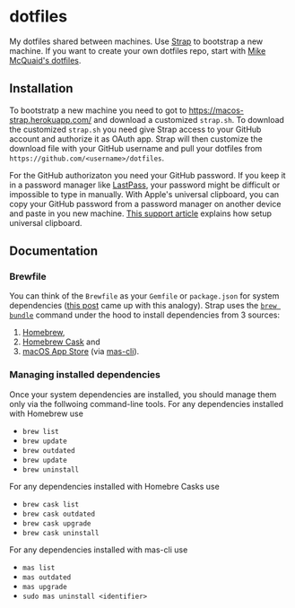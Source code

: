 # dotfiles

My dotfiles shared between machines. Use [Strap](https://github.com/MikeMcQuaid/strap) to bootstrap a new machine. If you want to create your own dotfiles repo, start with [Mike McQuaid's dotfiles](https://github.com/MikeMcQuaid/dotfiles).

## Installation

To bootstratp a new machine you need to got to https://macos-strap.herokuapp.com/ and download a customized `strap.sh`. To download the customized `strap.sh` you need give Strap access to your GitHub account and authorize it as OAuth app. Strap will then customize the download file with your GitHub username and pull your dotfiles from `https://github.com/<username>/dotfiles`.

For the GitHub authorizaton you need your GitHub password. If you keep it in a password manager like [LastPass](https://www.lastpass.com/), your password might be difficult or impossible to type in manually. With Apple's universal clipboard, you can copy your GitHub password from a password manager on another device and paste in you new machine. [This support article](https://support.apple.com/en-us/HT209460) explains how setup universal clipboard.

## Documentation

### Brewfile

You can think of the `Brewfile` as your `Gemfile` or `package.json` for system dependencies ([this post](https://thoughtbot.com/blog/brewfile-a-gemfile-but-for-homebrew) came up with this analogy). Strap uses the [`brew bundle`](https://github.com/Homebrew/homebrew-bundle) command under the hood to install dependencies from 3 sources:

1. [Homebrew](https://brew.sh/),
1. [Homebrew Cask](https://github.com/Homebrew/homebrew-cask) and
1. [macOS App Store](http://www.apple.com/mac/app-store) (via [mas-cli](https://github.com/mas-cli/mas)).

### Managing installed dependencies

Once your system dependencies are installed, you should manage them only via the follwoing command-line tools. For any dependencies installed with Homebrew use

- `brew list`
- `brew update`
- `brew outdated`
- `brew update`
- `brew uninstall`

For any dependencies installed with Homebre Casks use

- `brew cask list`
- `brew cask outdated`
- `brew cask upgrade`
- `brew cask uninstall`

For any dependencies installed with mas-cli use

- `mas list`
- `mas outdated`
- `mas upgrade`
- `sudo mas uninstall <identifier>`
